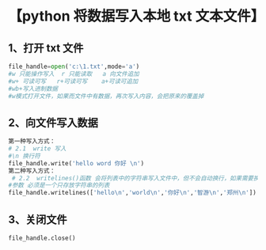 # 【python 将数据写入本地 txt 文本文件】

## 1、打开 txt 文件

```py
file_handle=open('c:\1.txt',mode='a')
#w 只能操作写入  r 只能读取   a 向文件追加
#w+ 可读可写   r+可读可写    a+可读可追加
#wb+写入进制数据
#w模式打开文件，如果而文件中有数据，再次写入内容，会把原来的覆盖掉
```

## 2、向文件写入数据

```py
第一种写入方式：
# 2.1  write 写入
#\n 换行符
file_handle.write('hello word 你好 \n')
第二种写入方式：
 # 2.2  writelines()函数 会将列表中的字符串写入文件中，但不会自动换行，如果需要换行，手动添加换行符
#参数 必须是一个只存放字符串的列表
file_handle.writelines(['hello\n','world\n','你好\n','智游\n','郑州\n'])
```

## 3、关闭文件

```py
file_handle.close()
```
